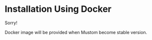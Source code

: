 # Installation Using Docker

Sorry!&#x20;

Docker image will be provided when Mustom become stable version.
